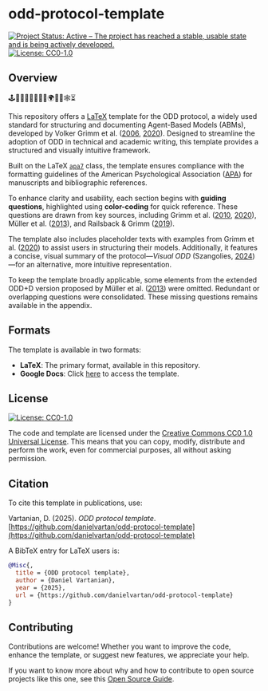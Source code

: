 # odd-protocol-template

<!-- badges: start -->
[![Project Status: Active – The project has reached a stable, usable state and is being actively developed.](https://www.repostatus.org/badges/latest/active.svg)](https://www.repostatus.org/#active)
[![License: CC0-1.0](https://img.shields.io/badge/License-CC0_1.0-lightgrey.svg)](http://creativecommons.org/publicdomain/zero/1.0/)
<!-- badges: end -->

## Overview

🕹️🤖🧑‍🤝‍🧑🔄✨🌀🌍️🔎🔗🕸⏳

This repository offers a [LaTeX](https://www.latex-project.org/) template for the ODD protocol, a widely used standard for structuring and documenting Agent-Based Models (ABMs), developed by Volker Grimm et al. ([2006](https://www.sciencedirect.com/science/article/pii/S0304380006002043), [2020](https://www.doi.org/10.18564/jasss.4259)). Designed to streamline the adoption of ODD in technical and academic writing, this template provides a structured and visually intuitive framework.

Built on the LaTeX [`apa7`](https://ctan.org/pkg/apa7) class, the template ensures compliance with the formatting guidelines of the American Psychological Association ([APA](https://apastyle.apa.org/)) for manuscripts and bibliographic references.

To enhance clarity and usability, each section begins with **guiding questions**, highlighted using **color-coding** for quick reference. These questions are drawn from key sources, including Grimm et al. ([2010](https://www.doi.org/10.1016/j.envsoft.2010.03.021), [2020](https://www.doi.org/10.18564/jasss.4259)), Müller et al. ([2013](https://doi.org/10.1016/j.envsoft.2013.06.003)), and Railsback & Grimm ([2019](https://www.springer.com/gp/book/9783030041673)).

The template also includes placeholder texts with examples from Grimm et al. ([2020](https://www.doi.org/10.18564/jasss.4259)) to assist users in structuring their models. Additionally, it features a concise, visual summary of the protocol—*Visual ODD* (Szangolies, [2024](https://www.jasss.org/27/4/1.html))—for an alternative, more intuitive representation.

To keep the template broadly applicable, some elements from the extended ODD+D version proposed by Müller et al. ([2013](https://doi.org/10.1016/j.envsoft.2013.06.003)) were omitted. Redundant or overlapping questions were consolidated. These missing questions remains available in the appendix.

## Formats

The template is available in two formats:

- **LaTeX**: The primary format, available in this repository.
- **Google Docs**: Click [here](https://docs.google.com/document/d/1_oAGdrshKgWNWvXFXenaJSPeWxKhw0oOo9XzKpd2cXM/edit?usp=sharing) to access the template.

## License

[![License: CC0-1.0](https://img.shields.io/badge/License-CC0_1.0-lightgrey.svg)](http://creativecommons.org/publicdomain/zero/1.0/)

The code and template are licensed under the [Creative Commons CC0 1.0 Universal License](https://creativecommons.org/publicdomain/zero/1.0/). This means that you can copy, modify, distribute and perform the work, even for commercial purposes, all without asking permission.

## Citation

To cite this template in publications, use:

Vartanian, D. (2025). *ODD protocol template*. [https://github.com/danielvartan/odd-protocol-template](https://github.com/danielvartan/odd-protocol-template)

A BibTeX entry for LaTeX users is:

```bibtex
@Misc{,
  title = {ODD protocol template},
  author = {Daniel Vartanian},
  year = {2025},
  url = {https://github.com/danielvartan/odd-protocol-template}
}
```

## Contributing

Contributions are welcome! Whether you want to improve the code, enhance the template, or suggest new features, we appreciate your help.

If you want to know more about why and how to contribute to open source projects like this one, see this [Open Source Guide](https://opensource.guide/how-to-contribute/).

